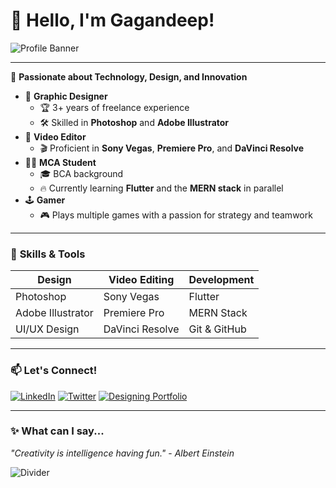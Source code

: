 # 👋 Hello, I'm **Gagandeep**!

![Profile Banner](https://media.licdn.com/dms/image/D5616AQFv4DCNLB17lQ/profile-displaybackgroundimage-shrink_200_800/0/1666363787498?e=2147483647&v=beta&t=oB9CKBMczN74UwLkoarvEb2gG18uR3TxvkAbmfMiPTU)

---

🚀 **Passionate about Technology, Design, and Innovation**

- 🎨 **Graphic Designer**
  - 🏆 3+ years of freelance experience
  - 🛠 Skilled in **Photoshop** and **Adobe Illustrator**
- 🎥 **Video Editor**
  - 🎬 Proficient in **Sony Vegas**, **Premiere Pro**, and **DaVinci Resolve**
- 👨‍💻 **MCA Student**
  - 🎓 BCA background
  - 🔥 Currently learning **Flutter** and the **MERN stack** in parallel
- 🕹 **Gamer**
  - 🎮 Plays multiple games with a passion for strategy and teamwork

---

### 🌟 **Skills & Tools**

| **Design**           | **Video Editing**     | **Development**              |
| -------------------- | -------------------- | ---------------------------- |
| Photoshop            | Sony Vegas           | Flutter                      |
| Adobe Illustrator    | Premiere Pro         | MERN Stack                   |
| UI/UX Design         | DaVinci Resolve      | Git & GitHub                 |

---

### 📫 **Let's Connect!**

[![LinkedIn]([https://img.shields.io/badge/-LinkedIn-blue?style=flat&logo=Linkedin&logoColor=white)](https://www.linkedin.com/in/your-profile](https://www.linkedin.com/in/gagandeep-jodhawat-b005711b3/))
[![Twitter]([https://img.shields.io/badge/-Twitter-blue?style=flat&logo=Twitter&logoColor=white)](https://twitter.com/your-profile](https://x.com/host_gagandeep))
[![Designing Portfolio]([https://img.shields.io/badge/-Portfolio-black?style=flat&logo=Google-Chrome&logoColor=white)](https://your-portfolio.com](https://gagandeep.my.canva.site/))

---

### ✨ **What can I say...**

*"Creativity is intelligence having fun."* - *Albert Einstein*

![Divider](https://your-divider-image-link.com)
